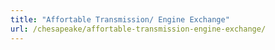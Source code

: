 ```yaml
---
title: "Affortable Transmission/ Engine Exchange"
url: /chesapeake/affortable-transmission-engine-exchange/
---
```

